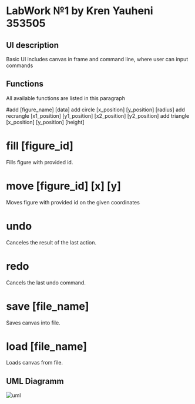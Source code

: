 # LabWork №1 by Kren Yauheni 353505
## UI description
Basic UI includes canvas in frame and command line, where user can input commands

## Functions
All available functions are listed in this paragraph 

#add [figure_name] [data]
add circle [x_position] [y_position] [radius]
add recrangle [x1_position] [y1_position] [x2_position] [y2_position]
add triangle [x_position] [y_position] [height] 

# fill [figure_id] 
Fills figure with provided id.

# move [figure_id] [x] [y]
Moves figure with provided id on the given coordinates

# undo
Canceles the result of the last action.

# redo
Cancels the last undo command.

# save [file_name]
Saves canvas into file.
# load [file_name]
Loads canvas from file.

## UML Diagramm
![uml](https://github.com/user-attachments/assets/3d548071-f955-4549-aad6-92171b51ce45)
